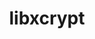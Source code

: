 ---
title: "libxcrypt"
layout: cache
categories: [package, develop-2023-05-18]
meta: {"versions": ["4.4.33"], "compilers": ["gcc@=11.1.0", "gcc@=11.3.0", "gcc@=12.1.0", "gcc@=12.3.0", "gcc@=7.3.1", "gcc@=7.5.0", "oneapi@=2023.0.0"], "oss": ["amzn2", "ubuntu18.04", "ubuntu20.04", "ubuntu22.04"], "platforms": ["linux"], "targets": ["aarch64", "neoverse_n1", "ppc64le", "x86_64", "x86_64_v3"], "stacks": ["aws-ahug", "aws-ahug-aarch64", "aws-isc", "aws-isc-aarch64", "aws-pcluster-neoverse_n1", "aws-pcluster-neoverse_v1", "build_systems", "data-vis-sdk", "e4s", "e4s-oneapi", "e4s-power", "gpu-tests", "ml-linux-x86_64-cpu", "ml-linux-x86_64-cuda", "ml-linux-x86_64-rocm", "radiuss", "radiuss-aws", "radiuss-aws-aarch64", "root", "tutorial"], "num_specs": 10, "num_specs_by_stack": {"aws-isc-aarch64": 2, "radiuss-aws-aarch64": 2, "root": 10, "aws-ahug-aarch64": 2, "aws-pcluster-neoverse_v1": 1, "aws-pcluster-neoverse_n1": 1, "aws-isc": 1, "radiuss-aws": 1, "aws-ahug": 1, "radiuss": 1, "build_systems": 1, "e4s-power": 1, "e4s-oneapi": 1, "e4s": 1, "data-vis-sdk": 1, "gpu-tests": 1, "ml-linux-x86_64-cpu": 1, "ml-linux-x86_64-rocm": 1, "ml-linux-x86_64-cuda": 1, "tutorial": 2}}
spec_details: [{"hash": "bxemzozxcijhb2neq5gmcwfwml6zxcg2", "compiler": "gcc@=7.3.1", "versions": ["4.4.33"], "os": "amzn2", "platform": "linux", "target": "aarch64", "variants": ["build_system=autotools", "~obsolete_api"], "stacks": ["aws-isc-aarch64", "radiuss-aws-aarch64", "root", "aws-ahug-aarch64"], "size": "-", "tarball": "https://binaries.spack.io/releases/develop-2023-05-18/build_cache/linux-amzn2-aarch64/gcc-7.3.1/libxcrypt-4.4.33/linux-amzn2-aarch64-gcc-7.3.1-libxcrypt-4.4.33-bxemzozxcijhb2neq5gmcwfwml6zxcg2.spack"}, {"hash": "os7sx5rca3virl7aegofqalqcuezoe5q", "compiler": "gcc@=12.3.0", "versions": ["4.4.33"], "os": "amzn2", "platform": "linux", "target": "neoverse_n1", "variants": ["build_system=autotools", "~obsolete_api"], "stacks": ["aws-pcluster-neoverse_v1", "root", "aws-pcluster-neoverse_n1"], "size": "-", "tarball": "https://binaries.spack.io/releases/develop-2023-05-18/build_cache/linux-amzn2-neoverse_n1/gcc-12.3.0/libxcrypt-4.4.33/linux-amzn2-neoverse_n1-gcc-12.3.0-libxcrypt-4.4.33-os7sx5rca3virl7aegofqalqcuezoe5q.spack"}, {"hash": "tn5xlb3lxtxzcjub5ut56m3ocfcp2wn7", "compiler": "gcc@=7.3.1", "versions": ["4.4.33"], "os": "amzn2", "platform": "linux", "target": "neoverse_n1", "variants": ["build_system=autotools", "~obsolete_api"], "stacks": ["aws-isc-aarch64", "radiuss-aws-aarch64", "root", "aws-ahug-aarch64"], "size": "-", "tarball": "https://binaries.spack.io/releases/develop-2023-05-18/build_cache/linux-amzn2-neoverse_n1/gcc-7.3.1/libxcrypt-4.4.33/linux-amzn2-neoverse_n1-gcc-7.3.1-libxcrypt-4.4.33-tn5xlb3lxtxzcjub5ut56m3ocfcp2wn7.spack"}, {"hash": "g5vfoo57xwg3ge4xsqbtliret6i2h32d", "compiler": "gcc@=7.3.1", "versions": ["4.4.33"], "os": "amzn2", "platform": "linux", "target": "x86_64_v3", "variants": ["build_system=autotools", "~obsolete_api"], "stacks": ["aws-isc", "radiuss-aws", "root", "aws-ahug"], "size": "-", "tarball": "https://binaries.spack.io/releases/develop-2023-05-18/build_cache/linux-amzn2-x86_64_v3/gcc-7.3.1/libxcrypt-4.4.33/linux-amzn2-x86_64_v3-gcc-7.3.1-libxcrypt-4.4.33-g5vfoo57xwg3ge4xsqbtliret6i2h32d.spack"}, {"hash": "3yszyhxvno2w6vtdvuzxowejamucdkce", "compiler": "gcc@=7.5.0", "versions": ["4.4.33"], "os": "ubuntu18.04", "platform": "linux", "target": "x86_64_v3", "variants": ["build_system=autotools", "~obsolete_api"], "stacks": ["radiuss", "root", "build_systems"], "size": "-", "tarball": "https://binaries.spack.io/releases/develop-2023-05-18/build_cache/linux-ubuntu18.04-x86_64_v3/gcc-7.5.0/libxcrypt-4.4.33/linux-ubuntu18.04-x86_64_v3-gcc-7.5.0-libxcrypt-4.4.33-3yszyhxvno2w6vtdvuzxowejamucdkce.spack"}, {"hash": "oi24prmcghqn5rf73vg5c7cb2we5uowp", "compiler": "gcc@=11.1.0", "versions": ["4.4.33"], "os": "ubuntu20.04", "platform": "linux", "target": "ppc64le", "variants": ["build_system=autotools", "~obsolete_api"], "stacks": ["e4s-power", "root"], "size": "-", "tarball": "https://binaries.spack.io/releases/develop-2023-05-18/build_cache/linux-ubuntu20.04-ppc64le/gcc-11.1.0/libxcrypt-4.4.33/linux-ubuntu20.04-ppc64le-gcc-11.1.0-libxcrypt-4.4.33-oi24prmcghqn5rf73vg5c7cb2we5uowp.spack"}, {"hash": "7vjsbq6h5i2b3d47hx2kmhayeiwwiejt", "compiler": "oneapi@=2023.0.0", "versions": ["4.4.33"], "os": "ubuntu20.04", "platform": "linux", "target": "x86_64", "variants": ["build_system=autotools", "~obsolete_api"], "stacks": ["root", "e4s-oneapi"], "size": "-", "tarball": "https://binaries.spack.io/releases/develop-2023-05-18/build_cache/linux-ubuntu20.04-x86_64/oneapi-2023.0.0/libxcrypt-4.4.33/linux-ubuntu20.04-x86_64-oneapi-2023.0.0-libxcrypt-4.4.33-7vjsbq6h5i2b3d47hx2kmhayeiwwiejt.spack"}, {"hash": "czuhasqupfkl24uqasubrlgr7ci6cqyg", "compiler": "gcc@=11.1.0", "versions": ["4.4.33"], "os": "ubuntu20.04", "platform": "linux", "target": "x86_64_v3", "variants": ["build_system=autotools", "~obsolete_api"], "stacks": ["e4s", "root", "data-vis-sdk", "gpu-tests"], "size": "-", "tarball": "https://binaries.spack.io/releases/develop-2023-05-18/build_cache/linux-ubuntu20.04-x86_64_v3/gcc-11.1.0/libxcrypt-4.4.33/linux-ubuntu20.04-x86_64_v3-gcc-11.1.0-libxcrypt-4.4.33-czuhasqupfkl24uqasubrlgr7ci6cqyg.spack"}, {"hash": "6oeb4y7sqnhpsqtr33bvbdsl2ekblcwz", "compiler": "gcc@=11.3.0", "versions": ["4.4.33"], "os": "ubuntu22.04", "platform": "linux", "target": "x86_64_v3", "variants": ["build_system=autotools", "~obsolete_api"], "stacks": ["root", "ml-linux-x86_64-cpu", "ml-linux-x86_64-rocm", "ml-linux-x86_64-cuda", "tutorial"], "size": "-", "tarball": "https://binaries.spack.io/releases/develop-2023-05-18/build_cache/linux-ubuntu22.04-x86_64_v3/gcc-11.3.0/libxcrypt-4.4.33/linux-ubuntu22.04-x86_64_v3-gcc-11.3.0-libxcrypt-4.4.33-6oeb4y7sqnhpsqtr33bvbdsl2ekblcwz.spack"}, {"hash": "uq4wpnla5vaneyz3ogixfnepyrxy4o4q", "compiler": "gcc@=12.1.0", "versions": ["4.4.33"], "os": "ubuntu22.04", "platform": "linux", "target": "x86_64_v3", "variants": ["build_system=autotools", "~obsolete_api"], "stacks": ["tutorial", "root"], "size": "-", "tarball": "https://binaries.spack.io/releases/develop-2023-05-18/build_cache/linux-ubuntu22.04-x86_64_v3/gcc-12.1.0/libxcrypt-4.4.33/linux-ubuntu22.04-x86_64_v3-gcc-12.1.0-libxcrypt-4.4.33-uq4wpnla5vaneyz3ogixfnepyrxy4o4q.spack"}]
---